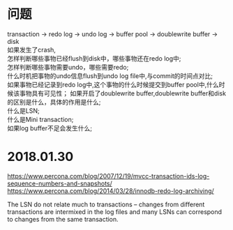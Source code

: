 # 问题
transaction -> redo log -> undo log -> buffer pool -> doublewrite buffer -> disk  
如果发生了crash,  
怎样判断哪些事物已经flush到disk中，哪些事物还在redo log中;  
怎样判断哪些事物需要undo，哪些需要redo;  
什么时机把事物的undo信息flush到undo log file中,与commit的时间点对比;  
如果事物已经记录到redo log中,这个事物的什么时候提交到buffer pool中,什么时候该事物具有可见性；
如果开启了doublewrite buffer,doublewrite buffer和disk的区别是什么，具体的作用是什么;  
什么是LSN;  
什么是Mini transaction;  
如果log buffer不足会发生什么;  

# 2018.01.30
https://www.percona.com/blog/2007/12/19/mvcc-transaction-ids-log-sequence-numbers-and-snapshots/
https://www.percona.com/blog/2014/03/28/innodb-redo-log-archiving/

The LSN do not relate much to transactions – changes from different transactions are intermixed in the log files and many LSNs can correspond to changes from the same transaction.  



